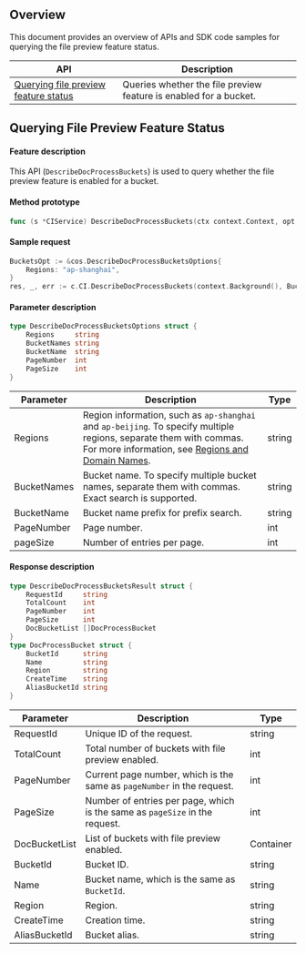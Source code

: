 ## Overview

This document provides an overview of APIs and SDK code samples for querying the file preview feature status.

| API  |	Description  |
|----|-----|
|  [Querying file preview feature status](https://intl.cloud.tencent.com/document/product/1045/47928)  | Queries whether the file preview feature is enabled for a bucket.  |


## Querying File Preview Feature Status

#### Feature description

This API (`DescribeDocProcessBuckets`) is used to query whether the file preview feature is enabled for a bucket.

#### Method prototype

```go
func (s *CIService) DescribeDocProcessBuckets(ctx context.Context, opt *DescribeDocProcessBucketsOptions) (*DescribeDocProcessBucketsResult, *Response, error)
```

#### Sample request

```go
BucketsOpt := &cos.DescribeDocProcessBucketsOptions{
	Regions: "ap-shanghai",
}
res, _, err := c.CI.DescribeDocProcessBuckets(context.Background(), BucketsOpt)
```

#### Parameter description

```go
type DescribeDocProcessBucketsOptions struct {
    Regions     string
    BucketNames string 
    BucketName  string
    PageNumber  int
    PageSize    int
}
```

| Parameter | Description | Type |
| ----------- | ------------------------------------------------------------ | ------ |
| Regions     | Region information, such as `ap-shanghai` and `ap-beijing`. To specify multiple regions, separate them with commas. For more information, see [Regions and Domain Names](https://intl.cloud.tencent.com/document/product/1045/33423).  | string |
| BucketNames | Bucket name. To specify multiple bucket names, separate them with commas. Exact search is supported. | string |
| BucketName  | Bucket name prefix for prefix search.                                     | string |
| PageNumber  | Page number.                                                       | int |
| pageSize    | Number of entries per page.                                                     | int |

#### Response description

```go
type DescribeDocProcessBucketsResult struct {
    RequestId     string
    TotalCount    int
    PageNumber    int
    PageSize      int
    DocBucketList []DocProcessBucket
}
type DocProcessBucket struct {
    BucketId      string
    Name          string
    Region        string
    CreateTime    string
    AliasBucketId string
}
```

| Parameter | Description | Type |
| ------------- | ------------------------------- | --------- |
| RequestId     | Unique ID of the request.                   | string    |
| TotalCount    | Total number of buckets with file preview enabled.            | int       |
| PageNumber    | Current page number, which is the same as `pageNumber` in the request. | int       |
| PageSize      | Number of entries per page, which is the same as `pageSize` in the request.   | int       |
| DocBucketList | List of buckets with file preview enabled.            | Container |
| BucketId      | Bucket ID.               | string |
| Name          | Bucket name, which is the same as `BucketId`. | string |
| Region        | Region.              | string |
| CreateTime    | Creation time.                | string |
| AliasBucketId | Bucket alias.              | string |
